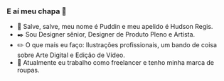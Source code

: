  <h3>E aí meu chapa 👋</h3>
                        
- 🍮 Salve, salve, meu nome é Puddin e meu apelido é Hudson Regis.
- ✒️ Sou Designer sênior, Designer de Produto Pleno e Artista.
- ✏️ O que mais eu faço: Ilustrações profissionais, um bando de coisa sobre Arte Digital e Edição de Vídeo.
- 🧷 Atualmente eu trabalho como freelancer e tenho minha marca de roupas.

<!---
puddiCria/puddiCria is a ✨ special ✨ repository because its `README.md` (this file) appears on your GitHub profile.
You can click the Preview link to take a look at your changes.
--->
